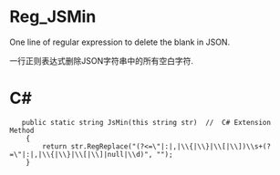 # Reg_JSMin
One line of regular expression to delete the blank in JSON.

一行正则表达式删除JSON字符串中的所有空白字符.

 
C#
===
```
   public static string JsMin(this string str)  //  C# Extension Method
    {
        return str.RegReplace("(?<=\"|:|,|\\{|\\}|\\[|\\])\\s+(?=\"|:|,|\\{|\\}|\\[|\\]|null|\\d)", "");
    }
```
